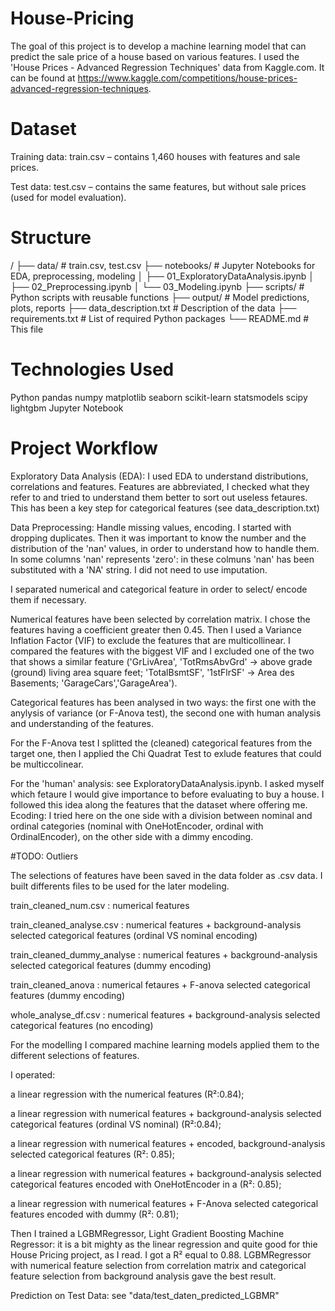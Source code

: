 # House-Pricing
The goal of this project is to develop a machine learning model that can predict the sale price of a house based on various features. I used the 'House Prices - Advanced Regression Techniques' data from Kaggle.com. It can be found at https://www.kaggle.com/competitions/house-prices-advanced-regression-techniques.

# Dataset

Training data: train.csv – contains 1,460 houses with features and sale prices.

Test data: test.csv – contains the same features, but without sale prices (used for model evaluation).

# Structure

/
├── data/                # train.csv, test.csv
├── notebooks/           # Jupyter Notebooks for EDA, preprocessing, modeling
│   ├── 01_ExploratoryDataAnalysis.ipynb
│   ├── 02_Preprocessing.ipynb
│   └── 03_Modeling.ipynb
├── scripts/             # Python scripts with reusable functions
├── output/              # Model predictions, plots, reports
├── data_description.txt # Description of the data
├── requirements.txt     # List of required Python packages
└── README.md            # This file

# Technologies Used
Python
pandas
numpy
matplotlib
seaborn
scikit-learn
statsmodels
scipy
lightgbm
Jupyter Notebook


# Project Workflow

Exploratory Data Analysis (EDA): I used EDA to understand distributions, correlations and features. Features are abbreviated, I checked what they refer to and tried to understand them better to sort out useless fetaures. This has been a key step for categorical features (see data_description.txt)

Data Preprocessing: Handle missing values, encoding. I started with dropping duplicates. Then it was important to know the number and the distribution of the 'nan' values, in order to understand how to handle them. In some columns 'nan' represents 'zero': in these colmuns 'nan' has been substituted with a 'NA' string. I did not need to use imputation.

I separated numerical and categorical feature in order to select/ encode them if necessary.

Numerical features have been selected by correlation matrix. I chose the features having a coefficient greater then 0.45. Then I used a Variance Inflation Factor (VIF) to exclude the features that are multicollinear. I compared the features with the biggest VIF and I excluded one of the two that shows a similar feature ('GrLivArea', 'TotRmsAbvGrd' -> above grade (ground) living area square feet; 'TotalBsmtSF', '1stFlrSF' -> Area des Basements; 'GarageCars','GarageArea').

Categorical features has been analysed in two ways:  the first one with the anylysis of variance (or F-Anova test), the second one with human analysis and understanding of the features.

For the F-Anova test I splitted the (cleaned) categorical features from the target one, then I applied the Chi Quadrat Test to exlude features that could be multiccolinear.

For the 'human' analysis: see ExploratoryDataAnalysis.ipynb. I asked myself which fetaure I would give importance to before evaluating to buy a house. I followed this idea along the features that the dataset where offering me. Ecoding: I tried here on the one side with a division between nominal and ordinal categories (nominal with OneHotEncoder, ordinal with OrdinalEncoder), on the other side with a dimmy encoding.

#TODO: Outliers

The selections of features have been saved in the data folder as .csv data. I built differents files to be used for the later modeling. 

train_cleaned_num.csv : numerical features

train_cleaned_analyse.csv : numerical features + background-analysis selected categorical features (ordinal VS nominal encoding)

train_cleaned_dummy_analyse : numerical features + background-analysis selected categorical features (dummy encoding)

train_cleaned_anova : numerical fetaures + F-anova selected categorical features (dummy encoding)

whole_analyse_df.csv :  numerical features + background-analysis selected categorical features (no encoding)

For the modelling I compared  machine learning models applied them to the different selections of features.

I operated:

a linear regression with the numerical features (R²:0.84); 

a linear regression with numerical features + background-analysis selected categorical features (ordinal VS nominal) (R²:0.84);

a linear regression with numerical features + encoded, background-analysis selected categorical features (R²: 0.85);

a linear regression with numerical features + background-analysis selected categorical features encoded with OneHotEncoder in a (R²: 0.85);

a linear regression with numerical features + F-Anova selected categorical features encoded with dummy (R²: 0.81);

Then I trained a LGBMRegressor, Light Gradient Boosting Machine Regressor: it is a bit mighty as the linear regression and quite good for thie House Pricing project, as I read. I got a R² equal to 0.88. LGBMRegressor with numerical feature selection from correlation matrix and categorical feature selection from background analysis gave the best result.


Prediction on Test Data: see "data/test_daten_predicted_LGBMR"